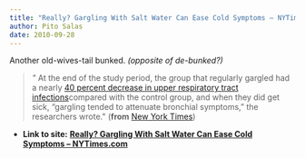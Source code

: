```yaml
---
title: "Really? Gargling With Salt Water Can Ease Cold Symptoms – NYTimes.com"
author: Pito Salas
date: 2010-09-28
---
```


Another old-wives-tail bunked. _(opposite of de-bunked?)_

> _"_ At the end of the study period, the group that regularly gargled had a
> nearly [40 percent decrease in upper respiratory tract
> infections](<http://www.ncbi.nlm.nih.gov/pubmed/16242593> "Sstudy
> abstract")compared with the control group, and when they did get sick,
> “gargling tended to attenuate bronchial symptoms,” the researchers wrote."
> (**from** [New York
> Times](<http://www.nytimes.com/2010/09/28/health/28real.html?_r=6>))


* **Link to site:** **[Really? Gargling With Salt Water Can Ease Cold Symptoms – NYTimes.com](None)**
